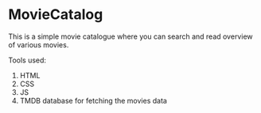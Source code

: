 # MovieCatalog

This is a simple movie catalogue where you can search and read overview of various movies.

Tools used:
1. HTML 
2. CSS
3. JS
4. TMDB database for fetching the movies data

